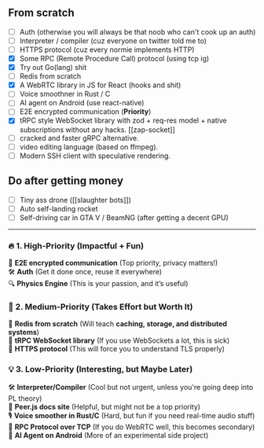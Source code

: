 ## From scratch

- [ ] Auth (otherwise you will always be that noob who can't cook up an auth)
- [ ] Interpreter / compiler (cuz everyone on twitter told me to)
- [ ] HTTPS protocol (cuz every normie implements HTTP)
- [x] Some RPC (Remote Procedure Call) protocol (using tcp ig)
- [x] Try out Go(lang) shit
- [ ] Redis from scratch
- [x] A WebRTC library in JS for React (hooks and shit)
- [ ] Voice smoothner in Rust / C
- [ ] AI agent on Android (use react-native)
- [ ] E2E encrypted communication (**Priority**)
- [x] tRPC style WebSocket library with zod + req-res model + native subscriptions without any hacks. [[zap-socket]]
- [ ] cracked and faster gRPC alternative.
- [ ] video editing language (based on ffmpeg).
- [ ] Modern SSH client with speculative rendering.

## Do after getting money

- [ ] Tiny ass drone ([[slaughter bots]])
- [ ] Auto self-landing rocket
- [ ] Self-driving car in GTA V / BeamNG (after getting a decent GPU)

---

### **🔥 1. High-Priority (Impactful + Fun)**

🚀 **E2E encrypted communication** (Top priority, privacy matters!)  
🛠 **Auth** (Get it done once, reuse it everywhere)  
🔍 **Physics Engine** (This is your passion, and it’s useful)

### **📌 2. Medium-Priority (Takes Effort but Worth It)**

🔄 **Redis from scratch** (Will teach **caching, storage, and distributed systems**)  
🔧 **tRPC WebSocket library** (If you use WebSockets a lot, this is sick)  
📡 **HTTPS protocol** (This will force you to understand TLS properly)

### **💡 3. Low-Priority (Interesting, but Maybe Later)**

🛠 **Interpreter/Compiler** (Cool but not urgent, unless you're going deep into PL theory)  
📜 **Peer.js docs site** (Helpful, but might not be a top priority)  
🎙 **Voice smoother in Rust/C** (Hard, but fun if you need real-time audio stuff)  
🛜 **RPC Protocol over TCP** (If you do WebRTC well, this becomes secondary)  
🤖 **AI Agent on Android** (More of an experimental side project)
